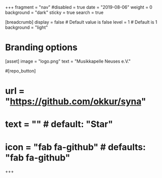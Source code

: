 +++
fragment = "nav"
#disabled = true
date = "2019-08-06"
weight = 0
background = "dark"
sticky = true
search = true

[breadcrumb]
  display = false # Default value is false
  level = 1 # Default is 1
  background = "light"


# Branding options
[asset]
  image = "logo.png"
  text = "Musikkapelle Neuses e.V."

#[repo_button]
#  url = "https://github.com/okkur/syna"
#  text = "" # default: "Star"
#  icon = "fab fa-github" # defaults: "fab fa-github"
  
+++
